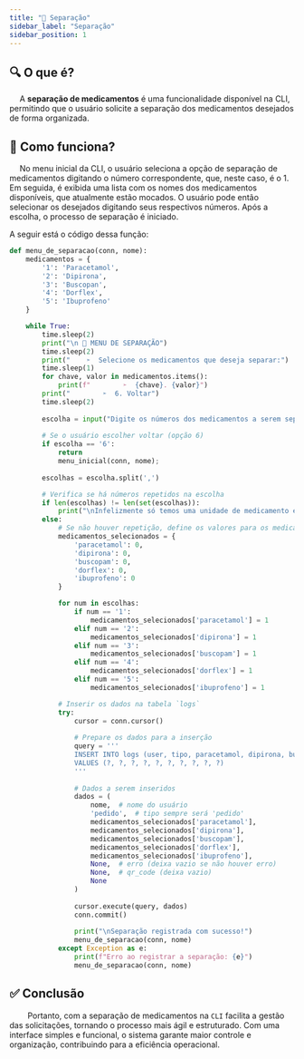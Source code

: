 ```yaml
---
title: "💊 Separação"
sidebar_label: "Separação"
sidebar_position: 1
---
```


## 🔍 O que é?

&emsp;  A **separação de medicamentos** é uma funcionalidade disponível na CLI, permitindo que o usuário solicite a separação dos medicamentos desejados de forma organizada.

## 🤔 Como funciona?

&emsp; No menu inicial da CLI, o usuário seleciona a opção de separação de medicamentos digitando o número correspondente, que, neste caso, é o 1. Em seguida, é exibida uma lista com os nomes dos medicamentos disponíveis, que atualmente estão mocados. O usuário pode então selecionar os desejados digitando seus respectivos números. Após a escolha, o processo de separação é iniciado.

A seguir está o código dessa função:

```python
def menu_de_separacao(conn, nome):
    medicamentos = {
        '1': 'Paracetamol',
        '2': 'Dipirona',
        '3': 'Buscopan',
        '4': 'Dorflex',
        '5': 'Ibuprofeno'
    }

    while True:
        time.sleep(2)
        print("\n 💊 MENU DE SEPARAÇÃO")
        time.sleep(2)
        print("    ➣  Selecione os medicamentos que deseja separar:")
        time.sleep(1)
        for chave, valor in medicamentos.items():
            print(f"        ➣  {chave}. {valor}")
        print("        ➣  6. Voltar")
        time.sleep(2)
        
        escolha = input("Digite os números dos medicamentos a serem separados separados por vírgula: ")
        
        # Se o usuário escolher voltar (opção 6)
        if escolha == '6':
            return  
            menu_inicial(conn, nome);
          
        escolhas = escolha.split(',')

        # Verifica se há números repetidos na escolha
        if len(escolhas) != len(set(escolhas)):
            print("\nInfelizmente só temos uma unidade de medicamento em cada bin. Tente novamente.")
        else:
            # Se não houver repetição, define os valores para os medicamentos selecionados
            medicamentos_selecionados = {
                'paracetamol': 0,
                'dipirona': 0,
                'buscopam': 0,
                'dorflex': 0,
                'ibuprofeno': 0
            }

            for num in escolhas:
                if num == '1':
                    medicamentos_selecionados['paracetamol'] = 1
                elif num == '2':
                    medicamentos_selecionados['dipirona'] = 1
                elif num == '3':
                    medicamentos_selecionados['buscopam'] = 1
                elif num == '4':
                    medicamentos_selecionados['dorflex'] = 1
                elif num == '5':
                    medicamentos_selecionados['ibuprofeno'] = 1

            # Inserir os dados na tabela `logs`
            try:
                cursor = conn.cursor()
                
                # Prepare os dados para a inserção
                query = '''
                INSERT INTO logs (user, tipo, paracetamol, dipirona, buscopam, dorflex, ibuprofeno, erro, qr_code, bin)
                VALUES (?, ?, ?, ?, ?, ?, ?, ?, ?, ?)
                '''
                
                # Dados a serem inseridos
                dados = (
                    nome,  # nome do usuário
                    'pedido',  # tipo sempre será 'pedido'
                    medicamentos_selecionados['paracetamol'],
                    medicamentos_selecionados['dipirona'],
                    medicamentos_selecionados['buscopam'],
                    medicamentos_selecionados['dorflex'],
                    medicamentos_selecionados['ibuprofeno'],
                    None,  # erro (deixa vazio se não houver erro)
                    None,  # qr_code (deixa vazio)
                    None
                )
                
                cursor.execute(query, dados)
                conn.commit()
                
                print("\nSeparação registrada com sucesso!")
                menu_de_separacao(conn, nome)
            except Exception as e:
                print(f"Erro ao registrar a separação: {e}")
                menu_de_separacao(conn, nome)
```

## ✅ Conclusão

&emsp; &emsp;Portanto, com a separação de medicamentos na `CLI` facilita a gestão das solicitações, tornando o processo mais ágil e estruturado. Com uma interface simples e funcional, o sistema garante maior controle e organização, contribuindo para a eficiência operacional.